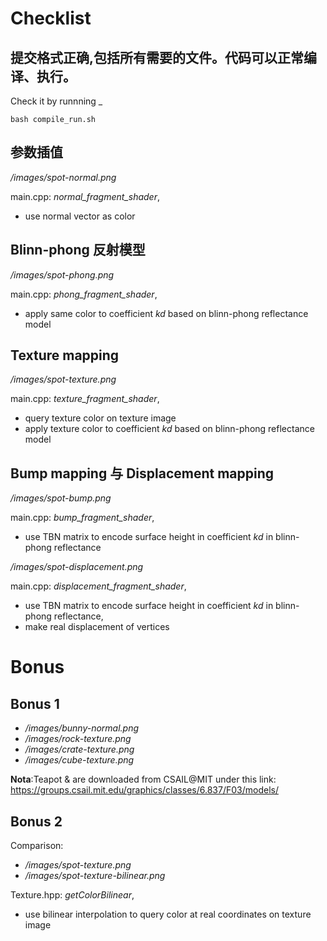 # Checklist

## 提交格式正确,包括所有需要的文件。代码可以正常编译、执行。

Check it by runnning _
```
bash compile_run.sh
```

## 参数插值

_/images/spot-normal.png_

main.cpp: _normal_fragment_shader_, 
- use normal vector as color

## Blinn-phong 反射模型

_/images/spot-phong.png_

main.cpp: _phong_fragment_shader_, 
- apply same color to coefficient _kd_ based on blinn-phong reflectance model

## Texture mapping

_/images/spot-texture.png_

main.cpp: _texture_fragment_shader_, 
- query texture color on texture image
- apply texture color to coefficient _kd_ based on blinn-phong reflectance model

## Bump mapping 与 Displacement mapping

_/images/spot-bump.png_

main.cpp: _bump_fragment_shader_, 
- use TBN matrix to encode surface height in coefficient _kd_ in blinn-phong reflectance

_/images/spot-displacement.png_

main.cpp: _displacement_fragment_shader_, 
- use TBN matrix to encode surface height in coefficient _kd_ in blinn-phong reflectance, 
- make real displacement of vertices 

# Bonus

## Bonus 1

- _/images/bunny-normal.png_
- _/images/rock-texture.png_
- _/images/crate-texture.png_
- _/images/cube-texture.png_


__Nota__:Teapot & are downloaded from CSAIL@MIT under this link: https://groups.csail.mit.edu/graphics/classes/6.837/F03/models/

## Bonus 2

Comparison: 

- _/images/spot-texture.png_
- _/images/spot-texture-bilinear.png_

Texture.hpp: _getColorBilinear_, 
- use bilinear interpolation to query color at real coordinates on texture image
